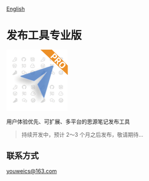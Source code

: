 [English](README.md)

# 发布工具专业版

![](./icon.png)

用户体验优先、可扩展、多平台的思源笔记发布工具

> 持续开发中，预计 2～3 个月之后发布，敬请期待...

## 联系方式

[youweics@163.com](mailto:youweics@163.com)
